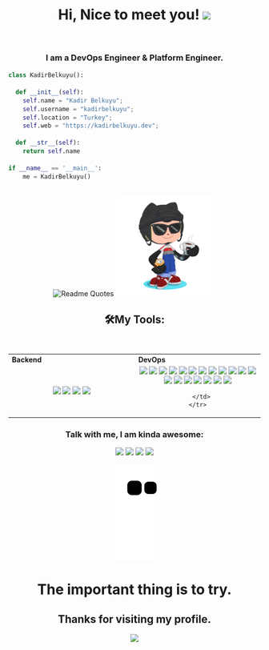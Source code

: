 <h1 align="center">
Hi, Nice to meet you!
  <img src="https://media.giphy.com/media/hvRJCLFzcasrR4ia7z/giphy.gif" width="30"></h1>
<br/>

<h3 align="center">
  I am a DevOps Engineer & Platform Engineer.
</h3>

[//]: # ([![Typing SVG]&#40;https://readme-typing-svg.herokuapp.com?font=&size=30&color=7B7C80&center=true&vCenter=true&lines=Welcome+to+my+profile+;I'm+a+DevOps+Engineer&#41;]&#40;https://git.io/typing-svg&#41;)


```python
class KadirBelkuyu():
    
  def __init__(self):
    self.name = "Kadir Belkuyu";
    self.username = "kadirbelkuyu";
    self.location = "Turkey";
    self.web = "https://kadirbelkuyu.dev";
  
  def __str__(self):
    return self.name

if __name__ == '__main__':
    me = KadirBelkuyu()
```

<br>

<div align="center">
  <img width="auto" height="200" src="https://quotes-github-readme.vercel.app/api?type=horizontal&theme=dracula" alt="Readme Quotes"/>
  <img width="auto" height="200" src="https://raw.githubusercontent.com/AhmedFathyDev/AhmedFathyDev/main/GitHub.png" alt="GitHub Octocat Drinking a Cup of Coffee"
</div> 


[//]: <div align=center>
[//]:        <img src="https://raw.githubusercontent.com/AhmedFathyDev/AhmedFathyDev/main/GitHub.png" alt="GitHub Octocat Drinking a Cup of Coffee"  [//]:height="200">
[//]:    </div>

[//]: <br>


## 🛠My Tools:
<br>
<div align="center" style="witdh:100%"> 
  <table>
    <tr>
      <td valign="center" width="100px"><b>Backend<b></td>
      <td valign="center" width="100px"><b>DevOps<b></td>
    </tr>
    <tr>
      <td valign="center" align="center" width="300px">
        <img src="https://img.shields.io/badge/Go-blue" /> 
        <img src="https://img.shields.io/badge/Python-blue" />
        <img src="https://img.shields.io/badge/Flask-blue" /> 
        <img src="https://img.shields.io/badge/Django-blue" /> 
      </td>
      <td valign="center" align="center" width="300px">
        <img src="https://img.shields.io/badge/git-blue" />
        <img src="https://img.shields.io/badge/AWS-blue" />  
        <img src="https://img.shields.io/badge/Docker-blue" /> 
        <img src="https://img.shields.io/badge/Kubernetes-blue" /> 
        <img src="https://img.shields.io/badge/Ansible-blue" /> 
        <img src="https://img.shields.io/badge/Terraform-blue" />
        <img src="https://img.shields.io/badge/CI/CD-blue" />
        <img src="https://img.shields.io/badge/ArgoCD-blue" />
        <img src="https://img.shields.io/badge/Jenkisn-blue" /> 
        <img src="https://img.shields.io/badge/Gitlab CI/CD-blue" />
         <img src="https://img.shields.io/badge/Travis CI-blue" />
        <img src="https://img.shields.io/badge/NoSQL-blue" /> 
        <img src="https://img.shields.io/badge/MongoDB-blue" /> 
        <img src="https://img.shields.io/badge/PostgreSQL-blue" />
         <img src="https://img.shields.io/badge/Nginx-blue" />
         <img src="https://img.shields.io/badge/Nagios-blue" />
         <img src="https://img.shields.io/badge/Selenium-blue" />
         <img src="https://img.shields.io/badge/Splunk-blue" />
         <img src="https://img.shields.io/badge/AzureDevOps-blue" />
         
      </td>
    </tr>
  </table>
</div>


### Talk with me, I am kinda awesome:
<p float="left">
<a href="mailto:kadirbelkuyu@gmail.com"><img src="https://img.shields.io/badge/Gmail-D14836?style=for-the-badge&logo=gmail&logoColor=white" /></a>
<a href="https://www.linkedin.com/in/kadirbelkuyu/"><img src="https://img.shields.io/badge/LinkedIn-0077B5?style=for-the-badge&logo=linkedin&logoColor=white" /></a>
<a href="https://www.kaggle.com/kadirbelkuyu"><img src="https://img.shields.io/badge/Kaggle-20BEFF?style=for-the-badge&logo=Kaggle&logoColor=gray" /></a>
<a href="https://kadirbelkuyu.medium.com/"><img src="https://img.shields.io/badge/Medium-12100E?style=for-the-badge&logo=medium&logoColor=white" /></a>
</p>



</p>


<img alt="github contribution snake animation" src="https://github.com/kadirbelkuyu/kadirbelkuyu/blob/output/github-contribution-grid-snake.svg">

<h1 align="center">The important thing is to try.</h1>
  <h2 align="center"> Thanks for visiting my profile. </h2>
<p align="center">

<img src="https://capsule-render.vercel.app/api?type=waving&color=gradient&height=65&section=footer"/>
</p>
